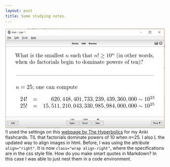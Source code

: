 ```yaml
---
layout: post
title: Some studying notes.
---
```

<!--<img src="https://wh33les.github.io/images/factorialPowersOfTen.png" class="wrap align-right" height="60%" width="60%">-->
![Factorial powers of ten](./images/factorialPowersOfTen.png)
!I used the settings on this [webpage by The Hyperbolics](http://www.hyperbolics.caths.cam.ac.uk/main.php?section=people&ID=1) for my Anki flashcards.  TIL that factorials dominate powers of 10 when _n_=25. I also L the updated way to align images in html. Before, I was using the attribute `align="right"`.  It is now `class="wrap align-right"`, where the specifications are in the css style file.  How do you make smart quotes in Markdown?  In this case I was able to just nest them in a code environment.   
